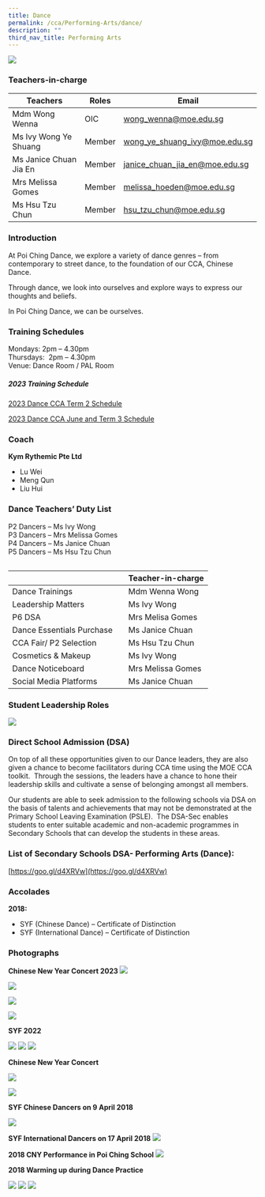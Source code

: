 ```yaml
---
title: Dance
permalink: /cca/Performing-Arts/dance/
description: ""
third_nav_title: Performing Arts
---
```

![](/images/2018-Dance-Leaders_FY.jpg)

### Teachers-in-charge



| Teachers | Roles | Email |
| -------- | -------- | -------- |
| Mdm Wong Wenna     | OIC    | wong_wenna@moe.edu.sg |
| Ms Ivy Wong Ye Shuang      | Member    | wong_ye_shuang_ivy@moe.edu.sg |
|  Ms Janice Chuan Jia En     | Member    | janice_chuan_jia_en@moe.edu.sg |
|  Mrs Melissa Gomes     | Member    | melissa_hoeden@moe.edu.sg |
|  Ms Hsu Tzu Chun     | Member    | hsu_tzu_chun@moe.edu.sg |


### Introduction

At Poi Ching Dance, we explore a variety of dance genres – from contemporary to street dance, to the foundation of our CCA, Chinese Dance.

Through dance, we look into ourselves and explore ways to express our thoughts and beliefs.

In Poi Ching Dance, we can be ourselves.


### Training Schedules


Mondays: 2pm – 4.30pm <br>
Thursdays:&nbsp; 2pm – 4.30pm <br>
Venue: Dance Room / PAL Room



##### **2023 Training Schedule**

[2023 Dance CCA Term 2 Schedule]()

[2023 Dance CCA June and Term 3 Schedule]()


### Coach

 **Kym Rythemic Pte Ltd** 

*  Lu Wei
*  Meng Qun
* Liu Hui   



### Dance Teachers’ Duty List

P2 Dancers – Ms Ivy Wong <br>
P3 Dancers – Mrs Melissa Gomes <br>
P4 Dancers – Ms Janice Chuan <br>
P5 Dancers – Ms Hsu Tzu Chun<br>

```
```

| | | Teacher-in-charge |
| -------- | -------- | -------- |
| Dance Trainings  |   | Mdm Wenna Wong|
| Leadership Matters  |   | Ms Ivy Wong|
| P6 DSA |   | Mrs Melisa Gomes|
| Dance Essentials Purchase |   | Ms Janice Chuan|
| CCA Fair/ P2 Selection  |   | Ms Hsu Tzu Chun|
| Cosmetics &amp; Makeup |   | Ms Ivy Wong|
| Dance Noticeboard |   |Mrs Melissa Gomes|
| Social Media Platforms  |   | Ms Janice Chuan|


### Student Leadership Roles

![](/images/Dance%20CCA%20Leaders.png)


### Direct School Admission (DSA)

On top of all these opportunities given to our Dance leaders, they are also given a chance to become facilitators during CCA time using the MOE CCA toolkit.&nbsp; Through the sessions, the leaders have a chance to hone their leadership skills and cultivate a sense of belonging amongst all members.

Our students are able to seek admission to the following schools via DSA on the basis of talents and achievements that may not be demonstrated at the Primary School Leaving Examination (PSLE).&nbsp; The DSA-Sec enables students to enter suitable academic and non-academic programmes in Secondary Schools that can develop the students in these areas.&nbsp;

### List of Secondary Schools DSA- Performing Arts (Dance):

[https://goo.gl/d4XRVw](https://goo.gl/d4XRVw)

### Accolades

**2018:**

*   SYF (Chinese Dance) – Certificate of Distinction
*   SYF (International Dance) – Certificate of Distinction

### Photographs
**Chinese New Year Concert 2023**
![](/images/ch%20dance%20CNY%201.jpg)

![](/images/ch%20dance%20CNY2.jpg)

![](/images/ch%20dance%20CNY%203.jpg)

![](/images/ch%20dance%20cny%204.jpg)


**SYF 2022**

![](/images/SYF-2022-Chinese-Dance-A-768x432.jpg)
![](/images/SYF-2022-Chinese-Dance-B-768x432.jpg)
![](/images/SYF-2022-International-Dance-768x576.jpg)

**Chinese New Year Concert**

![](/images/CD2021.png)



![](/images/dance1.jpg)

**SYF Chinese Dancers on 9 April 2018**

![](/images/dance2.jpg)

**SYF International Dancers on 17 April 2018**
![](/images/ch_2.jpg)

**2018 CNY Performance in Poi Ching School**
![](/images/ch_3.jpg)

**2018&nbsp;Warming up during Dance Practice**

![](/images/ch4.jpg)
![](/images/ch5.jpg)
![](/images/ch6.jpg)